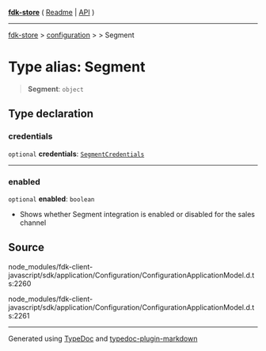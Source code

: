 [**fdk-store**](../../../README.md) ( [Readme](../../../README.md) \| [API](../../../API.md) )

---

[fdk-store](../../../API.md) > [configuration](../../README.md) > [<internal>](../README.md) > Segment

# Type alias: Segment

> **Segment**: `object`

## Type declaration

### credentials

`optional` **credentials**: [`SegmentCredentials`](type-alias.SegmentCredentials.md)

---

### enabled

`optional` **enabled**: `boolean`

- Shows whether Segment integration is enabled
  or disabled for the sales channel

## Source

node_modules/fdk-client-javascript/sdk/application/Configuration/ConfigurationApplicationModel.d.ts:2260

node_modules/fdk-client-javascript/sdk/application/Configuration/ConfigurationApplicationModel.d.ts:2261

---

Generated using [TypeDoc](https://typedoc.org/) and [typedoc-plugin-markdown](https://www.npmjs.com/package/typedoc-plugin-markdown)

